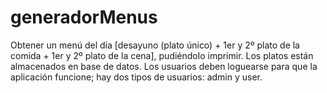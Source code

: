 # generadorMenus
Obtener un menú del día [desayuno (plato único) + 1er y 2º plato de la comida + 1er y 2º plato de la cena], pudiéndolo imprimir.
Los platos están almacenados en base de datos.
Los usuarios deben loguearse para que la aplicación funcione; hay dos tipos de usuarios: admin y user.
